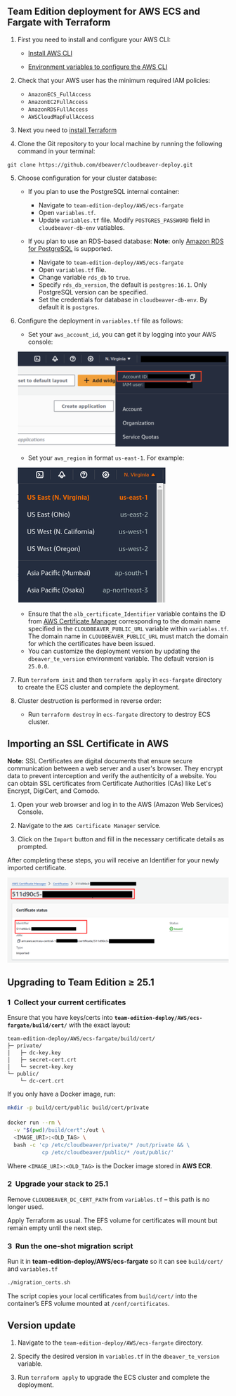 ## Team Edition deployment for AWS ECS and Fargate with Terraform

1. First you need to install and configure your AWS CLI:

   - [Install AWS CLI](https://docs.aws.amazon.com/cli/v1/userguide/cli-chap-install.html)

   - [Environment variables to configure the AWS CLI](https://docs.aws.amazon.com/cli/latest/userguide/cli-configure-envvars.html)

2. Check that your AWS user has the minimum required IAM policies:

   - `AmazonECS_FullAccess`
   - `AmazonEC2FullAccess`
   - `AmazonRDSFullAccess`
   - `AWSCloudMapFullAccess`

3. Next you need to [install Terraform](https://developer.hashicorp.com/terraform/install)

4. Clone the Git repository to your local machine by running the following command in your terminal:
```
git clone https://github.com/dbeaver/cloudbeaver-deploy.git
```
5. Choose configuration for your cluster database:
   - If you plan to use the PostgreSQL internal container:
     - Navigate to `team-edition-deploy/AWS/ecs-fargate`  
     - Open `variables.tf`.
     - Update `variables.tf` file. Modify `POSTGRES_PASSWORD` field in `cloudbeaver-db-env` vatiables.

   - If you plan to use an RDS-based database:
 **Note:** only [Amazon RDS for PostgreSQL](https://aws.amazon.com/rds/postgresql/) is supported.
      - Navigate to `team-edition-deploy/AWS/ecs-fargate`  
      - Open `variables.tf` file.  
      - Change variable `rds_db` to `true`.
      - Specify `rds_db_version`, the default is `postgres:16.1`. Only PostgreSQL version can be specified.  
      - Set the credentials for database in `cloudbeaver-db-env`. By default it is `postgres`.

6. Configure the deployment in `variables.tf` file as follows:  
   - Set your `aws_account_id`, you can get it by logging into your AWS console:

   ![Accoun ID](images/account-id.png)

   - Set your `aws_region` in format `us-east-1`. For example:

   ![Region](images/region.png)

   - Ensure that the `alb_certificate_Identifier` variable contains the ID from [AWS Certificate Manager](#importing-an-ssl-certificate-in-aws) corresponding to the domain name specified   in the `CLOUDBEAVER_PUBLIC_URL` variable within `variables.tf`. The domain name in `CLOUDBEAVER_PUBLIC_URL` must match the domain for which the certificates have been issued.
   - You can customize the deployment version by updating the `dbeaver_te_version` environment variable. The default version is `25.0.0`.

7. Run `terraform init` and then `terraform apply` in `ecs-fargate` directory to create the ECS cluster and complete the deployment.

8. Cluster destruction is performed in reverse order:
    - Run `terraform destroy` in `ecs-fargate` directory to destroy ECS cluster.

## Importing an SSL Certificate in AWS

   **Note:** SSL Certificates are digital documents that ensure secure communication between a web server and a user's browser. They encrypt data to prevent interception and verify the authenticity of a website. You can obtain SSL certificates from Certificate Authorities (CAs) like Let's Encrypt, DigiCert, and Comodo.

   1. Open your web browser and log in to the AWS (Amazon Web Services) Console.  

   2. Navigate to the `AWS Certificate Manager` service.  

   3. Click on the `Import` button and fill in the necessary certificate details as prompted.  

   After completing these steps, you will receive an Identifier for your newly imported certificate.

   ![Identifier](images/identifier.png)

## Upgrading to Team Edition ≥ 25.1

### 1  Collect your current certificates
Ensure that you have keys/certs into **`team-edition-deploy/AWS/ecs-fargate/build/cert/`** with the exact layout:
```
team-edition-deploy/AWS/ecs-fargate/build/cert/
├─ private/
│   ├─ dc-key.key
│   ├─ secret-cert.crt
│   └─ secret-key.key
└─ public/
    └─ dc-cert.crt
```
If you only have a Docker image, run:
```bash
mkdir -p build/cert/public build/cert/private

docker run --rm \
  -v "$(pwd)/build/cert":/out \
  <IMAGE_URI>:<OLD_TAG> \
  bash -c 'cp /etc/cloudbeaver/private/* /out/private && \
           cp /etc/cloudbeaver/public/* /out/public/'
```
Where `<IMAGE_URI>:<OLD_TAG>` is the Docker image stored in **AWS ECR**.

### 2  Upgrade your stack to 25.1
Remove `CLOUDBEAVER_DC_CERT_PATH` from `variables.tf` – this path is no longer used.

Apply Terraform as usual. The EFS volume for certificates will mount but remain empty until the next step.

### 3  Run the one‑shot migration script
Run it in **team-edition-deploy/AWS/ecs-fargate** so it can see `build/cert/` and `variables.tf`  
```bash
./migration_certs.sh
```
The script copies your local certificates from `build/cert/` into the container’s EFS volume mounted at `/conf/certificates`. 

## Version update

1. Navigate to the `team-edition-deploy/AWS/ecs-fargate` directory.

2. Specify the desired version in  `variables.tf` in the `dbeaver_te_version` variable.

3. Run `terraform apply` to upgrade the ECS cluster and complete the deployment.
